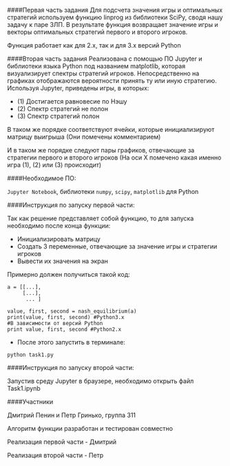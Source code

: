 ####Первая часть задания 
Для подсчета значения игры и оптимальных стратегий используем функцию linprog 
из библиотеки SciPy, сводя нашу задачу к паре ЗЛП. В результате функция возвращает значение игры и векторы 
оптимальных стратегий первого и второго игроков.

Функция работает как для 2.x, так и для 3.x версий Python 

####Вторая часть задания 
Реализована с помощью ПО Jupyter и библиотеки языка Python 
под названием matplotlib, которая визуализирует спектры стратегий игроков.
Непосредственно на графиках отображаются вероятности принять ту или иную стратегию.
Используя Jupyter, приведены игры, в которых:
- (1) Достигается равновесие по Нэшу
- (2) Спектр стратегий не полон
- (3) Спектр стратегий полон

В таком же порядке соответствуют ячейки, которые инициализируют матрицу выигрыша
(Они помечены комментарием)

И в таком же порядке следуют пары графиков, отвечающие за стратегии первого и второго
игроков (На оси Х помечено какая именно игра (1), (2) или (3) происходит)

####Необходимое ПО: 

`Jupyter Notebook`, библиотеки `numpy`, `scipy`, `matplotlib` для Python

####Инструкция по запуску первой части: 

Так как решение представляет собой функцию, то для запуска
необходимо после конца функции: 
- Инициализировать матрицу
- Создать 3 переменные, отвечающие за значение игры и стратегии игроков
- Вывести их значения на экран

Примерно должен получиться такой код:

```
a = [[...],
     [...],
      ... ]
        
value, first, second = nash_equilibrium(a)
print(value, first, second) #Python3.x
#В зависимости от версий Python  
print value, first, second #Python2.x
```
- После этого запустить в терминале: 
```
python task1.py
```
####Инструкция по запуску второй части: 

Запустив среду Jupyter в браузере, необходимо открыть файл
Task1.ipynb 

####Участники 

Дмитрий Пенин и Петр Гринько, группа 311

Алгоритм функции разработан и тестирован совместно

Реализация первой части - Дмитрий

Реализация второй части - Петр


